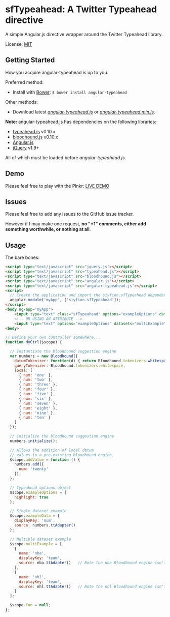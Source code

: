 sfTypeahead: A Twitter Typeahead directive
=================

A simple Angular.js directive wrapper around the Twitter Typeahead library.

License: [MIT](http://www.opensource.org/licenses/mit-license.php)

Getting Started
---------------

How you acquire angular-typeahead is up to you.

Preferred method:
* Install with [Bower][bower]: `$ bower install angular-typeahead`

Other methods:
* Download latest *[angular-typeahead.js][angular-typeahead.js]* or *[angular-typeahead.min.js][angular-typeahead.min.js]*.

**Note:** angular-typeahead.js has dependencies on the following libraries:
* [typeahead.js][typeahead.js] v0.10.x
* [bloodhound.js][typeahead.js] v0.10.x
* [Angular.js][angularjs]
* [jQuery][jquery] v1.9+

All of which must be loaded before *angular-typeahead.js*.

Demo
---------------

Please feel free to play with the Plnkr: [LIVE DEMO][plnkr]

Issues
---------------

Please feel free to add any issues to the GitHub issue tracker.

However if I may make one request, **no "+1" comments, either add something worthwhile, or nothing at all**.

Usage
---------------

The bare bones:

```html
<script type="text/javascript" src="jquery.js"></script>
<script type="text/javascript" src="typeahead.js"></script>
<script type="text/javascript" src="bloodhound.js"></script>
<script type="text/javascript" src="angular.js"></script>
<script type="text/javascript" src="angular-typeahead.js"></script>
<script>
  // Create the application and import the siyfion.sfTypeahead dependency.
  angular.module('myApp', ['siyfion.sfTypeahead']);
</script>
<body ng-app="myApp">
    <input type="text" class="sfTypeahead" options="exampleOptions" datasets="exampleData" ng-model="foo">
    <!-- OR USING AN ATTRIBUTE -->
    <input type="text" options="exampleOptions" datasets="multiExample" ng-model="foo" sfTypeahead>
<body>
```

```javascript
// Define your own controller somewhere...
function MyCtrl($scope) {

  // Instantiate the bloodhound suggestion engine
  var numbers = new Bloodhound({
    datumTokenizer: function(d) { return Bloodhound.tokenizers.whitespace(d.num); },
    queryTokenizer: Bloodhound.tokenizers.whitespace,
    local: [
      { num: 'one' },
      { num: 'two' },
      { num: 'three' },
      { num: 'four' },
      { num: 'five' },
      { num: 'six' },
      { num: 'seven' },
      { num: 'eight' },
      { num: 'nine' },
      { num: 'ten' }
    ]
  });

  // initialize the bloodhound suggestion engine
  numbers.initialize();

  // Allows the addition of local datum
  // values to a pre-existing bloodhound engine.
  $scope.addValue = function () {
    numbers.add({
      num: 'twenty'
    });
  };

  // Typeahead options object
  $scope.exampleOptions = {
    highlight: true
  };

  // Single dataset example
  $scope.exampleData = {
    displayKey: 'num',
    source: numbers.ttAdapter()
  };

  // Multiple dataset example
  $scope.multiExample = [
    {
      name: 'nba',
      displayKey: 'team',
      source: nba.ttAdapter()   // Note the nba Bloodhound engine isn't really defined here.
    },
    {
      name: 'nhl',
      displayKey: 'team',
      source: nhl.ttAdapter()   // Note the nhl Bloodhound engine isn't really defined here.
    }
  ];

  $scope.foo = null;
};
```


<!-- assets -->
[angular-typeahead.js]: https://raw.github.com/Siyfion/angular-typeahead/master/angular-typeahead.js
[angular-typeahead.min.js]: https://raw.github.com/Siyfion/angular-typeahead/master/angular-typeahead.min.js

<!-- links to third party projects -->
[bower]: http://twitter.github.com/bower/
[jQuery]: http://jquery.com/
[angularjs]: http://angularjs.org/
[typeahead.js]: http://twitter.github.io/typeahead.js/
[plnkr]: http://plnkr.co/edit/cMvm7Z4REuIP69Uk4Tzz?p=preview
